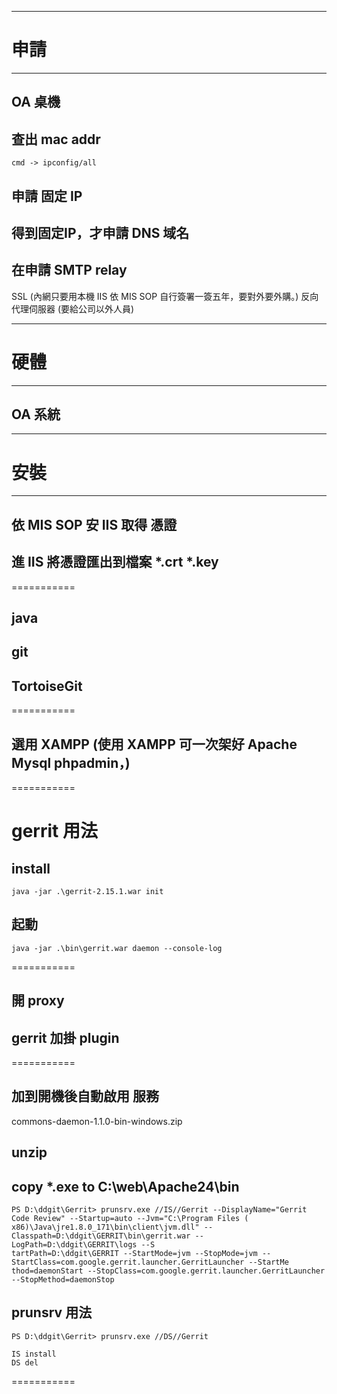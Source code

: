 
---------------------------------------------------
# 申請
---------------------------------------------------
## OA 桌機

## 查出 mac addr 
```cmd -> ipconfig/all ```

## 申請 固定 IP

## 得到固定IP，才申請 DNS 域名

## 在申請 SMTP relay

SSL (內網只要用本機 IIS 依 MIS SOP 自行簽署一簽五年，要對外要外購。)
反向代理伺服器 (要給公司以外人員)

---------------------------------------------------
# 硬體
---------------------------------------------------
## OA 系統



---------------------------------------------------
# 安裝
---------------------------------------------------
## 依 MIS SOP 安 IIS 取得 憑證

## 進 IIS 將憑證匯出到檔案 *.crt *.key

===========

## java

## git

## TortoiseGit

===========

## 選用 XAMPP (使用 XAMPP 可一次架好 Apache Mysql phpadmin，)

===========



# gerrit 用法
## install
```
java -jar .\gerrit-2.15.1.war init
```
## 起動
```
java -jar .\bin\gerrit.war daemon --console-log
```
===========

## 開 proxy

## gerrit 加掛 plugin

===========

## 加到開機後自動啟用 服務

commons-daemon-1.1.0-bin-windows.zip

## unzip

## copy *.exe to C:\web\Apache24\bin
```
PS D:\ddgit\Gerrit> prunsrv.exe //IS//Gerrit --DisplayName="Gerrit Code Review" --Startup=auto --Jvm="C:\Program Files (
x86)\Java\jre1.8.0_171\bin\client\jvm.dll" --Classpath=D:\ddgit\GERRIT\bin\gerrit.war --LogPath=D:\ddgit\GERRIT\logs --S
tartPath=D:\ddgit\GERRIT --StartMode=jvm --StopMode=jvm --StartClass=com.google.gerrit.launcher.GerritLauncher --StartMe
thod=daemonStart --StopClass=com.google.gerrit.launcher.GerritLauncher --StopMethod=daemonStop
```
## prunsrv 用法
```
PS D:\ddgit\Gerrit> prunsrv.exe //DS//Gerrit 

IS install
DS del
```
===========






